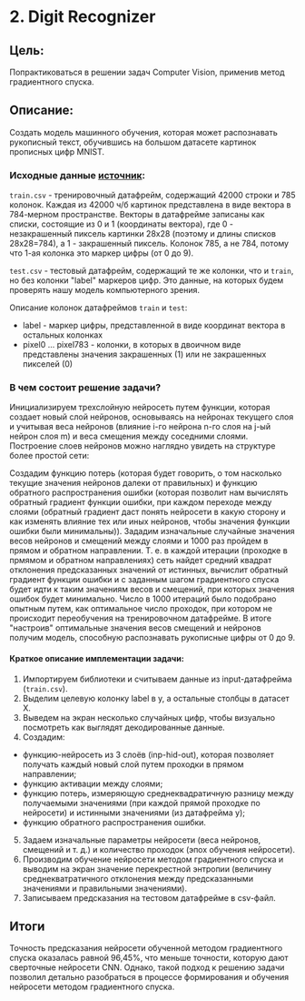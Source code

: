 # 2. Digit Recognizer 

## Цель:

Попрактиковаться в решении задач Computer Vision, применив метод градиентного спуска.

## Описание:

Создать модель машинного обучения, которая может распознавать рукописный текст, обучившись на большом датасете картинок прописных цифр MNIST.

### Исходные данные [источник](https://www.kaggle.com/competitions/digit-recognizer):
	
`train.csv` - тренировочный датафрейм, содержащий 42000 строки и 785 колонок. Каждая из 42000 ч/б картинок представлена в виде вектора в 784-мерном пространстве. Векторы в датафрейме записаны как списки, состоящие из 0 и 1 (координаты вектора), где 0 - незакрашенный пиксель картинки 28х28 (поэтому и длины списков 28х28=784), а 1 - закрашенный пиксель. Колонок 785, а не 784, потому что 1-ая колонка это маркер цифры (от 0 до 9). 

`test.csv` - тестовый датафрейм, содержащий те же колонки, что и `train`, но без колонки "label" маркеров цифр. Это данные, на которых будем проверять нашу модель компьютерного зрения. 

Описание колонок датафреймов `train` и `test`:

* label - маркер цифры, представленной в виде координат вектора в остальных колонках
* pixel0 ... pixel783 - колонки, в которых в двоичном виде представлены значения закрашенных (1) или не закрашенных пикселей (0)
		 

### В чем состоит решение задачи?
Инициализируем трехслойную нейросеть путем функции, которая создает новый слой нейронов, основываясь на нейронах текущего слоя и учитывая веса нейронов (влияние i-го нейрона n-го слоя на j-ый нейрон слоя m) и веса смещения между соседними слоями. 
Построение слоев нейронов можно наглядно увидеть на структуре более простой сети:


Создадим функцию потерь (которая будет говорить, о том насколько текущие значения нейронов далеки от правильных) и функцию обратного распространения ошибки (которая позволит нам вычислять обратный градиент функции ошибки, при каждом переходе между слоями (обратный градиент даст понять нейросети в какую сторону и как изменять влияние тех или иных нейронов, чтобы значения функции ошибки были минимальны)).
Зададим изначальные случайные значения весов нейронов и смещений между слоями и 1000 раз пройдем в прямом и обратном направлении. Т. е. в каждой итерации (проходке в прмямом и обратном направлениях) сеть найдет средний квадрат отклонения предсказанных значений от истинных, вычислит обратный градиент функции ошибки и с заданным шагом градиентного спуска будет идти к таким значениям весов и смещений, при которых значения ошибок будет минимально.
Число в 1000 итераций было подобрано опытным путем, как оптимальное число проходок, при котором не происходит переобучения на тренировочном датафрейме.
В итоге "настроив" оптимальные значения весов смещений и нейронов получим модель, способную распознавать рукописные цифры от 0 до 9.  

#### Краткое описание имплементации задачи:

1. Импортируем библиотеки и считываем данные из input-датафрейма (`train.csv`).
2. Выделим целевую колонку label в y, а остальные столбцы в датасет X.
3. Выведем на экран несколько случайных цифр, чтобы визуально посмотреть как выглядят декодированные данные.
4. Создадим:
* функцию-нейросеть из 3 слоёв (inp-hid-out), которая позволяет получать каждый новый слой путем проходки в прямом направлении;
* функцию активации между слоями;
* функцию потерь, измеряющую среднеквадратичную разницу между получаемыми значениями (при каждой прямой проходке по нейросети) и истинными значениями (из датафрейма y);
* функцию обратного распространения ошибки.
5. Задаем изначальные параметры нейросети (веса нейронов, смещений и т. д.) и количество проходок (эпох обучения нейросети).
6. Производим обучение нейросети методом градиентного спуска и выводим на экран значение перекрестной энтропии (величину среднекватратичного отклонения между предсказанными значениями и правильными значениями).
7. Записываем предсказания на тестовом датафрейме в csv-файл.


## Итоги
Точность предсказания нейросети обученной методом градиентного спуска оказалась равной 96,45%, что меньше точности, которую дают сверточные нейросети CNN. Однако, такой подход к решению задачи позволил детально разобраться в процессе формирования и обучения нейросети методом градиентного спуска.  
